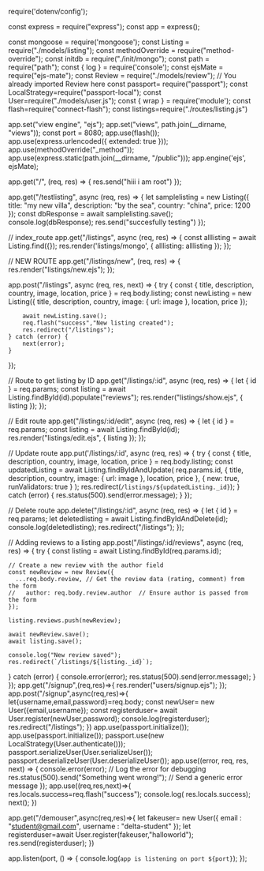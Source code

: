 
require('dotenv/config');

const express = require("express");
const app = express();

const mongoose = require('mongoose');
const Listing = require("./models/listing");
const methodOverride = require("method-override");
const initdb = require("./init/mongo");
const path = require("path");
const { log } = require('console');
const ejsMate = require("ejs-mate");
const Review = require("./models/review");  // You already imported Review here
const passport= require("passport");
const LocalStrategy=require("passport-local");
const User=require("./models/user.js");
const { wrap } = require('module');
const flash=require("connect-flash");
const listings=require("./routes/listing.js")

app.set("view engine", "ejs");
app.set("views", path.join(__dirname, "views"));
const port = 8080;
app.use(flash());
app.use(express.urlencoded({ extended: true }));
app.use(methodOverride("_method"));
app.use(express.static(path.join(__dirname, "/public")));
app.engine('ejs', ejsMate);

app.get("/", (req, res) => {
    res.send("hiii i am root")
});

app.get("/testlisting", async (req, res) => {
    let samplelisting = new Listing({
        title: "my new villa",
        description: "by the sea",
        country: "china",
        price: 1200
    });
    const dbResponse = await samplelisting.save();
    console.log(dbResponse);
    res.send("succesfully testing")
});

// index_route
app.get("/listings", async (req, res) => {
    const alllisting = await Listing.find({});
    res.render('listings/mongo', { alllisting: alllisting });
});

// NEW ROUTE
app.get("/listings/new", (req, res) => {
    res.render("listings/new.ejs");
});

app.post("/listings", async (req, res, next) => {
    try {
        const { title, description, country, image, location, price } = req.body.listing;
        const newListing = new Listing({
            title,
            description,
            country,
            image: { url: image },
            location,
            price
        });

        await newListing.save();
        req.flash("success","New listing created");
        res.redirect("/listings");
    } catch (error) {
        next(error);
    }
});

// Route to get listing by ID
app.get("/listings/:id", async (req, res) => {
    let { id } = req.params;
    const listing = await Listing.findById(id).populate("reviews");
    res.render("listings/show.ejs", { listing });
});

// Edit route
app.get("/listings/:id/edit", async (req, res) => {
    let { id } = req.params;
    const listing = await Listing.findById(id);
    res.render("listings/edit.ejs", { listing });
});

// Update route
app.put('/listings/:id', async (req, res) => {
    try {
        const { title, description, country, image, location, price } = req.body.listing;
        const updatedListing = await Listing.findByIdAndUpdate(
            req.params.id,
            { title, description, country, image: { url: image }, location, price },
            { new: true, runValidators: true }
        );
        res.redirect(`/listings/${updatedListing._id}`);
    } catch (error) {
        res.status(500).send(error.message);
    }
});

// Delete route
app.delete("/listings/:id", async (req, res) => {
    let { id } = req.params;
    let deletedlisting = await Listing.findByIdAndDelete(id);
    console.log(deletedlisting);
    res.redirect("/listings");
});

// Adding reviews to a listing
app.post("/listings/:id/reviews", async (req, res) => {
  try {
    const listing = await Listing.findById(req.params.id);

    // Create a new review with the author field
    const newReview = new Review({
      ...req.body.review, // Get the review data (rating, comment) from the form
    //   author: req.body.review.author  // Ensure author is passed from the form
    });

    listing.reviews.push(newReview);

    await newReview.save();
    await listing.save();

    console.log("New review saved");
    res.redirect(`/listings/${listing._id}`);
  } catch (error) {
    console.error(error);
    res.status(500).send(error.message);
  }
});
app.get("/signup",(req,res)=>{
    res.render("users/signup.ejs");
});
app.post("/signup",async(req,res)=>{
    let{username,email,password}=req.body;
    const newUser= new User({email,username});
    const registerduser= await User.register(newUser,password);
    console.log(registerduser);
    res.redirect("/listings");
})
app.use(passport.initialize());
app.use(passport.initialize());
passport.use(new LocalStrategy(User.authenticate()));
passport.serializeUser(User.serializeUser());
passport.deserializeUser(User.deserializeUser());
app.use((error, req, res, next) => {
  console.error(error); // Log the error for debugging
  res.status(500).send("Something went wrong!"); // Send a generic error message
});
app.use((req,res,next)=>{
    res.locals.success=req.flash("success");
    console.log( res.locals.success);
    next();
})

app.get("/demouser",async(req,res)=>{
    let fakeuser= new User({
        email : "student@gmail.com",
        username : "delta-student"
    });
   let registerduser=await User.register(fakeuser,"halloworld");
   res.send(registerduser);
})

app.listen(port, () => {
    console.log(`app is listening on port ${port}`);
});
